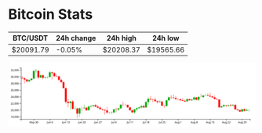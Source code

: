 # Bitcoin Stats

BTC/USDT|24h change|24h high|24h low|
|---|---|---|---|
|$20091.79|-0.05%|$20208.37|$19565.66|

<img src="./chart.svg">
